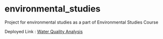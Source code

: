 # environmental_studies
Project for environmental studies as a part of Environmental Studies Course

Deployed Link : [Water Quality Analysis](https://yvrakesh.github.io/Theory-Projects/Sem-4/Water%20Quality%20Analysis/Home.html)

